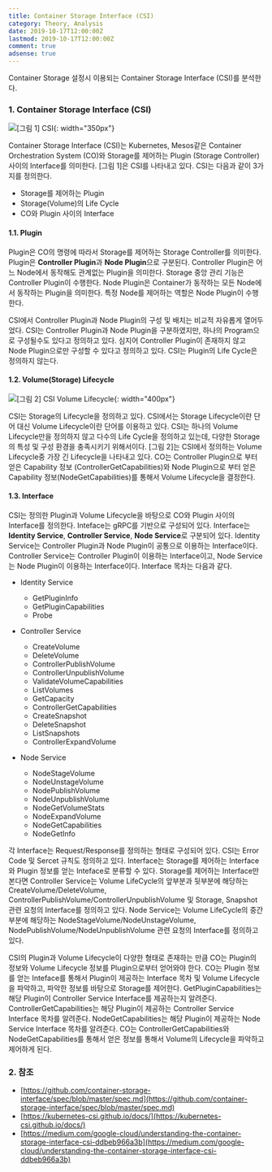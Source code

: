 ```yaml
---
title: Container Storage Interface (CSI)
category: Theory, Analysis
date: 2019-10-17T12:00:00Z
lastmod: 2019-10-17T12:00:00Z
comment: true
adsense: true
---
```


Container Storage 설정시 이용되는 Container Storage Interface (CSI)를 분석한다.

### 1. Container Storage Interface (CSI)

![[그림 1] CSI]({{site.baseurl}}/images/theory_analysis/Container_Storage_Interface/CSI.PNG){: width="350px"}

Container Storage Interface (CSI)는 Kubernetes, Mesos같은 Container Orchestration System (CO)와 Storage를 제어하는 Plugin (Storage Controller) 사이의 Interface를 의미한다. [그림 1]은 CSI를 나타내고 있다. CSI는 다음과 같이 3가지를 정의한다.

* Storage를 제어하는 Plugin
* Storage(Volume)의 Life Cycle
* CO와 Plugin 사이의 Interface

#### 1.1. Plugin

Plugin은 CO의 명령에 따라서 Storage를 제어하는 Storage Controller를 의미한다. Plugin은 **Controller Plugin**과 **Node Plugin**으로 구분된다. Controller Plugin은 어느 Node에서 동작해도 관계없는 Plugin을 의미한다. Storage 중앙 관리 기능은 Controller Plugin이 수행한다. Node Plugin은 Container가 동작하는 모든 Node에서 동작하는 Plugin을 의미한다. 특정 Node를 제어하는 역할은 Node Plugin이 수행한다.

CSI에서 Controller Plugin과 Node Plugin의 구성 및 배치는 비교적 자유롭게 열어두었다. CSI는 Controller Plugin과 Node Plugin을 구분하였지만, 하나의 Program으로 구성될수도 있다고 정의하고 있다. 심지어 Controller Plugin이 존재하지 않고 Node Plugin으로만 구성할 수 있다고 정의하고 있다. CSI는 Plugin의 Life Cycle은 정의하지 않는다.

#### 1.2. Volume(Storage) Lifecycle

![[그림 2] CSI Volume Lifecycle]({{site.baseurl}}/images/theory_analysis/Container_Storage_Interface/CSI_Volume_Lifecycle.PNG){: width="400px"}

CSI는 Storage의 Lifecycle을 정의하고 있다. CSI에서는 Storage Lifecycle이란 단어 대신 Volume Lifecycle이란 단어를 이용하고 있다. CSI는 하나의 Volume Lifecycle만을 정의하지 않고 다수의 Life Cycle을 정의하고 있는데, 다양한 Storage의 특성 및 구성 환경을 충족시키기 위해서이다. [그림 2]는 CSI에서 정의하는 Volume Lifecycle중 가장 긴 Lifecycle을 나타내고 있다. CO는 Controller Plugin으로 부터 얻은 Capability 정보 (ControllerGetCapabilities)와 Node Plugin으로 부터 얻은 Capability 정보(NodeGetCapabilities)를 통해서 Volume Lifecycle을 결정한다.

#### 1.3. Interface

CSI는 정의한 Plugin과 Volume Lifecycle을 바탕으로 CO와 Plugin 사이의 Interface를 정의한다. Inteface는 gRPC를 기반으로 구성되어 있다. Interface는 **Identity Service**, **Controller Service**, **Node Service**로 구분되어 있다. Identity Service는 Controller Plugin과 Node Plugin이 공통으로 이용하는 Interface이다. Controller Service는 Controller Plugin이 이용하는 Interface이고, Node Service는 Node Plugin이 이용하는 Interface이다. Interface 목차는 다음과 같다.

* Identity Service
  * GetPluginInfo
  * GetPluginCapabilities
  * Probe

* Controller Service
  * CreateVolume
  * DeleteVolume
  * ControllerPublishVolume
  * ControllerUnpublishVolume
  * ValidateVolumeCapabilities
  * ListVolumes 
  * GetCapacity 
  * ControllerGetCapabilities 
  * CreateSnapshot 
  * DeleteSnapshot 
  * ListSnapshots 
  * ControllerExpandVolume 

* Node Service
  * NodeStageVolume
  * NodeUnstageVolume
  * NodePublishVolume 
  * NodeUnpublishVolume 
  * NodeGetVolumeStats 
  * NodeExpandVolume
  * NodeGetCapabilities 
  * NodeGetInfo

각 Interface는 Request/Response를 정의하는 형태로 구성되어 있다. CSI는 Error Code 및 Sercet 규칙도 정의하고 있다. Interface는 Storage를 제어하는 Interface와 Plugin 정보를 얻는 Inteface로 분류할 수 있다. Storage를 제어하는 Interface만 본다면 Controller Service는 Volume LifeCycle의 앞부분과 뒷부분에 해당하는 CreateVolume/DeleteVolume, ControllerPublishVolume/ControllerUnpublishVolume 및 Storage, Snapshot 관련 요청의 Interface를 정의하고 있다. Node Service는 Volume LifeCycle의 중간부분에 해당하는 NodeStageVolume/NodeUnstageVolume, NodePublishVolume/NodeUnpublishVolume 관련 요청의 Interface를 정의하고 있다.
 
CSI의 Plugin과 Volume Lifecycle이 다양한 형태로 존재하는 만큼 CO는 Plugin의 정보와 Volume Lifecycle 정보를 Plugin으로부터 얻어와야 한다. CO는 Plugin 정보를 얻는 Inteface를 통해서 Plugin이 제공하는 Interface 목차 및 Volume Lifecycle을 파악하고, 파악한 정보를 바탕으로 Storage를 제어한다. GetPluginCapabilities는 해당 Plugin이 Controller Service Interface를 제공하는지 알려준다. ControllerGetCapabilities는 해당 Plugin이 제공하는 Controller Service Interface 목차를 알려준다. NodeGetCapabilities는 해당 Plugin이 제공하는 Node Service Interface 목차를 알려준다. CO는 ControllerGetCapabilities와 NodeGetCapabilities를 통해서 얻은 정보를 통해서 Volume의 Lifecycle을 파악하고 제어하게 된다.

### 2. 참조

* [https://github.com/container-storage-interface/spec/blob/master/spec.md](https://github.com/container-storage-interface/spec/blob/master/spec.md)
* [https://kubernetes-csi.github.io/docs/](https://kubernetes-csi.github.io/docs/)
* [https://medium.com/google-cloud/understanding-the-container-storage-interface-csi-ddbeb966a3b](https://medium.com/google-cloud/understanding-the-container-storage-interface-csi-ddbeb966a3b)
